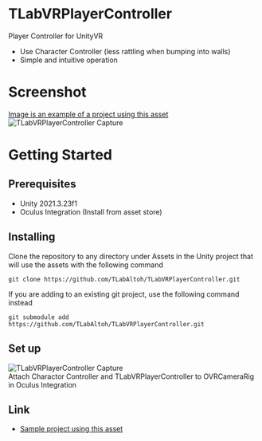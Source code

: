 # TLabVRPlayerController
Player Controller for UnityVR  
- Use Character Controller (less rattling when bumping into walls)  
- Simple and intuitive operation

# Screenshot
[Image is an example of a project using this asset](https://github.com/TLabAltoh/VR_Kensyu)  
![TLabVRPlayerController Capture](https://user-images.githubusercontent.com/121733943/235423191-ae4cd64a-e296-4b51-9f84-dafd5769e11e.gif)


# Getting Started
## Prerequisites
- Unity 2021.3.23f1  
- Oculus Integration (Install from asset store)  
## Installing
Clone the repository to any directory under Assets in the Unity project that will use the assets with the following command  
```
git clone https://github.com/TLabAltoh/TLabVRPlayerController.git
```
If you are adding to an existing git project, use the following command instead
```
git submodule add https://github.com/TLabAltoh/TLabVRPlayerController.git
```
## Set up
![TLabVRPlayerController Capture](https://user-images.githubusercontent.com/121733943/235424252-16e2ae81-70f1-49cd-a62a-f5a4966e50ee.png)  
Attach Charactor Controller and TLabVRPlayerController to OVRCameraRig in Oculus Integration
## Link
- [Sample project using this asset](https://github.com/TLabAltoh/VR_Kensyu)
